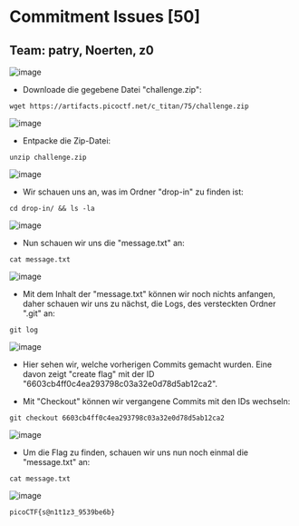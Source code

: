 # Commitment Issues [50]
## Team: patry, Noerten, z0

![image](https://github.com/HAW-THL/Write-ups/assets/90260119/b9e80ad7-b42e-4698-b5d4-18ca6519aa82)

- Downloade die gegebene Datei "challenge.zip":
```
wget https://artifacts.picoctf.net/c_titan/75/challenge.zip
```

![image](https://github.com/HAW-THL/Write-ups/assets/90260119/2c33340d-d6c8-4cf4-837a-09a91447e706)

- Entpacke die Zip-Datei:
```
unzip challenge.zip
```

![image](https://github.com/HAW-THL/Write-ups/assets/90260119/354c2f88-817f-4ce7-b573-7307e9983ecf)

- Wir schauen uns an, was im Ordner "drop-in" zu finden ist:
```
cd drop-in/ && ls -la
```

![image](https://github.com/HAW-THL/Write-ups/assets/90260119/7b468c16-84de-452b-ae5c-02ca115c7604)

- Nun schauen wir uns die "message.txt" an:
```
cat message.txt
```

![image](https://github.com/HAW-THL/Write-ups/assets/90260119/048ec8d6-03a5-4aae-8303-f89664de13fe)

- Mit dem Inhalt der "message.txt" können wir noch nichts anfangen, daher schauen wir uns zu nächst, die Logs, des versteckten Ordner ".git" an:
```
git log
```

![image](https://github.com/HAW-THL/Write-ups/assets/90260119/f71b20be-4c7b-49a5-9d3e-43ffb6548a38)

- Hier sehen wir, welche vorherigen Commits gemacht wurden. Eine davon zeigt "create flag" mit der ID "6603cb4ff0c4ea293798c03a32e0d78d5ab12ca2".

- Mit "Checkout" können wir vergangene Commits mit den IDs wechseln:

```
git checkout 6603cb4ff0c4ea293798c03a32e0d78d5ab12ca2
```

![image](https://github.com/HAW-THL/Write-ups/assets/90260119/69e83290-fd62-41bb-af39-5d4a4b2b32af)

- Um die Flag zu finden, schauen wir uns nun noch einmal die "message.txt" an:

```
cat message.txt
```

![image](https://github.com/HAW-THL/Write-ups/assets/90260119/4cc50399-9336-422c-8c1e-ecb35cfa48e3)

```
picoCTF{s@n1t1z3_9539be6b}
```
